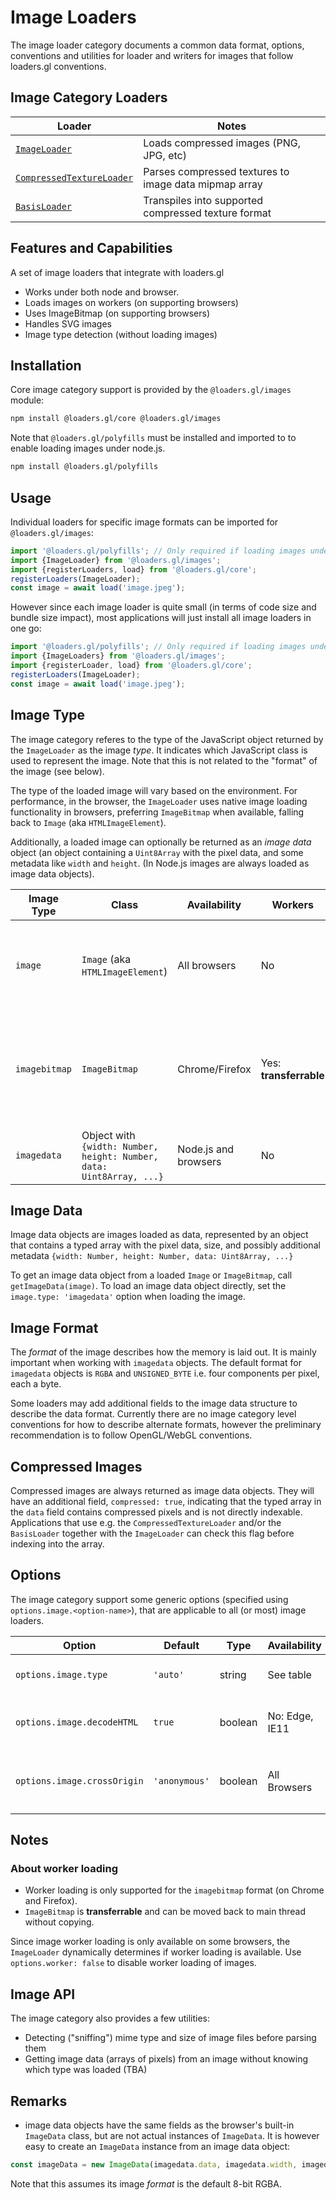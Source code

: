 # Image Loaders

The image loader category documents a common data format, options, conventions and utilities for loader and writers for images that follow loaders.gl conventions.

## Image Category Loaders

| Loader                | Notes |
| --------------------- | ----- |
| [`ImageLoader`](modules/images/docs/api-reference/image-loader)           |     Loads compressed images (PNG, JPG, etc)  |
| [`CompressedTextureLoader`](modules/basis/docs/api-reference/compressed-texture-loader)  | Parses compressed textures to image data mipmap array      |
| [`BasisLoader`](modules/basis/docs/api-reference/basis-loader)           | Transpiles into supported compressed texture format      |

## Features and Capabilities

A set of image loaders that integrate with loaders.gl

- Works under both node and browser.
- Loads images on workers (on supporting browsers)
- Uses ImageBitmap (on supporting browsers)
- Handles SVG images
- Image type detection (without loading images)

## Installation

Core image category support is provided by the `@loaders.gl/images` module:

```bash
npm install @loaders.gl/core @loaders.gl/images
```

Note that `@loaders.gl/polyfills` must be installed and imported to to enable loading images under node.js.

```bash
npm install @loaders.gl/polyfills
```

## Usage

Individual loaders for specific image formats can be imported for `@loaders.gl/images`:

```js
import '@loaders.gl/polyfills'; // Only required if loading images under Node.js
import {ImageLoader} from '@loaders.gl/images';
import {registerLoaders, load} from '@loaders.gl/core';
registerLoaders(ImageLoader);
const image = await load('image.jpeg');
```

However since each image loader is quite small (in terms of code size and bundle size impact), most applications will just install all image loaders in one go:

```js
import '@loaders.gl/polyfills'; // Only required if loading images under Node.js
import {ImageLoaders} from '@loaders.gl/images';
import {registerLoader, load} from '@loaders.gl/core';
registerLoaders(ImageLoader);
const image = await load('image.jpeg');
```

## Image Type

The image category referes to the type of the JavaScript object returned by the `ImageLoader` as the image _type_. It indicates which JavaScript class is used to represent the image. Note that this is not related to the "format" of the image (see below).

The type of the loaded image will vary based on the environment. For performance, in the browser, the `ImageLoader` uses native image loading functionality in browsers, preferring `ImageBitmap` when available, falling back to  `Image` (aka `HTMLImageElement`).

Additionally, a loaded image can optionally be returned as an _image data_ object (an object containing a `Uint8Array` with the pixel data, and some metadata like `width` and `height`. (In Node.js images are always loaded as image data objects).

| Image Type    | Class                           | Availability                           | Workers                | Description                                                                      |
| ------------- | -------------------------------- | -------------------------------------- | ---------------------- | -------------------------------------------------------------------------------- |
| `image`       | `Image` (aka `HTMLImageElement`) | All browsers                           | No                     | The traditional HTML/JavaScript class used for image loading into DOM trees. WebGL compatible. |
| `imagebitmap` | `ImageBitmap`                    | Chrome/Firefox                         | Yes: **transferrable** | A newer JavaScript class designed for efficient loading of images, optimized for use in worker threads and with  WebGL        |
| `imagedata`   | Object with `{width: Number, height: Number, data: Uint8Array, ...}`                         | Node.js and browsers | No                     | Compatible with headless gl.                     |

## Image Data

Image data objects are images loaded as data, represented by an object that contains a typed array with the pixel data, size, and possibly additional metadata `{width: Number, height: Number, data: Uint8Array, ...}` 

To get an image data object from a loaded `Image` or `ImageBitmap`, call `getImageData(image)`. To load an image data object directly, set the `image.type: 'imagedata'` option when loading the image.

## Image Format

The _format_ of the image describes how the memory is laid out. It is mainly important when working with `imagedata` objects. The default format for `imagedata` objects is `RGBA` and `UNSIGNED_BYTE` i.e. four components per pixel, each a byte.

Some loaders may add additional fields to the image data structure to describe the data format. Currently there are no image category level conventions for how to describe alternate formats, however the preliminary recommendation is to follow OpenGL/WebGL conventions.

## Compressed Images

Compressed images are always returned as image data objects. They will have an additional field, `compressed: true`, indicating that the typed array in the `data` field contains compressed pixels and is not directly indexable. Applications that use e.g. the `CompressedTextureLoader` and/or the `BasisLoader` together with the `ImageLoader` can check this flag before indexing into the array.

## Options

The image category support some generic options (specified using `options.image.<option-name>`), that are applicable to all (or most) image loaders.

| Option                      | Default       | Type    | Availability   | Description                                     |
| --------------------------- | ------------- | ------- | -------------- | ----------------------------------------------- |
| `options.image.type`        | `'auto'`      | string  | See table      | One of `auto`, `imagebitmap`, `html`, `ndarray` |
| `options.image.decodeHTML`  | `true`        | boolean | No: Edge, IE11 | Wait for HTMLImages to be fully decoded.        |
| `options.image.crossOrigin` | `'anonymous'` | boolean | All Browsers   | Sets `crossOrigin` field for HTMLImage loads    |

## Notes

### About worker loading

- Worker loading is only supported for the `imagebitmap` format (on Chrome and Firefox).
- `ImageBitmap` is **transferrable** and can be moved back to main thread without copying.

Since image worker loading is only available on some browsers, the `ImageLoader` dynamically determines if worker loading is available. Use `options.worker: false` to disable worker loading of images.

## Image API

The image category also provides a few utilities:

- Detecting ("sniffing") mime type and size of image files before parsing them
- Getting image data (arrays of pixels) from an image without knowing which type was loaded (TBA)

## Remarks

- image data objects have the same fields as the browser's built-in `ImageData` class, but are not actual instances of `ImageData`. It is however easy to create an `ImageData` instance from an image data object:

```js
const imageData = new ImageData(imagedata.data, imagedata.width, imagedata.height);
```

Note that this assumes its image _format_ is the default 8-bit RGBA.
